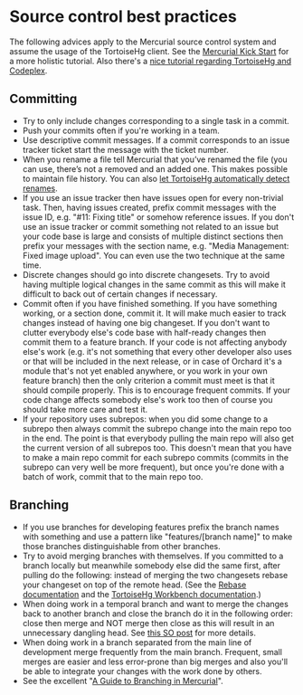 # Source control best practices



The following advices apply to the Mercurial source control system and assume the usage of the TortoiseHg client. See the [Mercurial Kick Start](http://mercurial.aragost.com/kick-start/en/) for a more holistic tutorial. Also there's a [nice tutorial regarding TortoiseHg and Codeplex](http://blogs.msdn.com/b/codeplex/archive/2010/01/22/using-mercurial-on-codeplex.aspx).


## Committing

- Try to only include changes corresponding to a single task in a commit.
- Push your commits often if you're working in a team.
- Use descriptive commit messages. If a commit corresponds to an issue tracker ticket start the message with the ticket number.
- When you rename a file tell Mercurial that you’ve renamed the file (you can use, there’s not a removed and an added one. This makes possible to maintain file history. You can also [let TortoiseHg automatically detect renames](http://tortoisehg.bitbucket.org/manual/2.0/guess.html).
- If you use an issue tracker then have issues open for every non-trivial task. Then, having issues created, prefix commit messages with the issue ID, e.g. "#11: Fixing title" or somehow reference issues. If you don't use an issue tracker or commit something not related to an issue but your code base is large and consists of multiple distinct sections then prefix your messages with the section name, e.g. "Media Management: Fixed image upload". You can even use the two technique at the same time.
- Discrete changes should go into discrete changesets. Try to avoid having multiple logical changes in the same commit as this will make it difficult to back out of certain changes if necessary.
- Commit often if you have finished something. If you have something working, or a section done, commit it. It will make much easier to track changes instead of having one big changeset. If you don't want to clutter everybody else's code base with half-ready changes then commit them to a feature branch. If your code is not affecting anybody else's work (e.g. it's not something that every other developer also uses or that will be included in the next release, or in case of Orchard it's a module that's not yet enabled anywhere, or you work in your own feature branch) then the only criterion a commit must meet is that it should compile properly. This is to encourage frequent commits. If your code change affects somebody else's work too then of course you should take more care and test it.
- If your repository uses subrepos: when you did some change to a subrepo then always commit the subrepo change into the main repo too in the end. The point is that everybody pulling the main repo will also get the current version of all subrepos too. This doesn't mean that you have to make a main repo commit for each subrepo commits (commits in the subrepo can very well be more frequent), but once you're done with a batch of work, commit that to the main repo too.


## Branching

- If you use branches for developing features prefix the branch names with something and use a pattern like "features/[branch name]" to make those branches distinguishable from other branches.
- Try to avoid merging branches with themselves. If you committed to a branch locally but meanwhile somebody else did the same first, after pulling do the following: instead of merging the two changesets rebase your changeset on top of the remote head. (See the [Rebase documentation](http://mercurial.selenic.com/wiki/RebaseExtension) and the [TortoiseHg Workbench documentation](http://tortoisehg.bitbucket.org/manual/2.0/workbench.html).)
- When doing work in a temporal branch and want to merge the changes back to another branch and close the branch do it in the following order: close then merge and NOT merge then close as this will result in an unnecessary dangling head. See [this SO post](http://stackoverflow.com/a/9173483/220230) for more details.
- When doing work in a branch separated from the main line of development merge frequently from the main branch. Frequent, small merges are easier and less error-prone than big merges and also you'll be able to integrate your changes with the work done by others.
- See the excellent "[A Guide to Branching in Mercurial](http://stevelosh.com/blog/2009/08/a-guide-to-branching-in-mercurial/)".